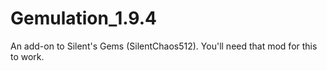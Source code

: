 # Gemulation_1.9.4
An add-on to Silent's Gems (SilentChaos512). You'll need that mod for this to work.
